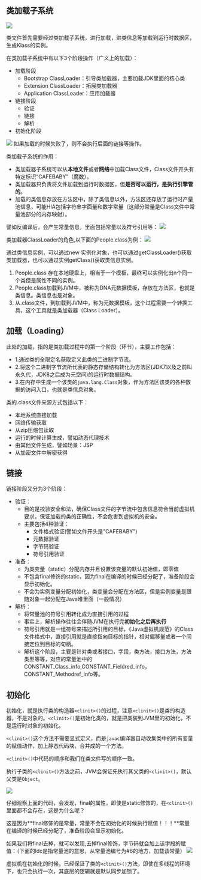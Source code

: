 
## 类加载子系统
![](https://markdownpicture.oss-cn-qingdao.aliyuncs.com/20210220162006.png)

类文件首先需要经过类加载子系统，进行加载，进类信息等加载到运行时数据区，生成Klass的实例。

在类加载子系统中有以下3个阶段操作（广义上的加载）：
- 加载阶段
    - Bootstrap ClassLoader：引导类加载器，主要加载JDK里面的核心类
    - Extension ClassLoader：拓展类加载器
    - Application ClassLoader：应用加载器
- 链接阶段
    - 验证
    - 链接
    - 解析
- 初始化阶段

![](https://markdownpicture.oss-cn-qingdao.aliyuncs.com/20210220211217.png)
如果加载的时候失败了，则不会执行后面的链接等操作。

类加载子系统的作用：
- 类加载器子系统可以从**本地文件**或者**网络**中加载Class文件，Class文件开头有特定标识“CAFEBABY”（魔数）。  
- 类加载器只负责将文件加载到运行时数据区，但**是否可以运行，是执行引擎管的**。  
- 加载的类信息存放在方法区中，除了类信息以外，方法区还存放了运行时产量池信息，可能HIA包括字符串字面量和数字常量（这部分常量是Class文件中常量池部分的内存映射）。

譬如反编译后，会产生常量信息，里面包括常量以及符号引用等：
![](https://markdownpicture.oss-cn-qingdao.aliyuncs.com/20210220170949.png)

类加载器ClassLoader的角色,以下面的People.class为例：
![](https://markdownpicture.oss-cn-qingdao.aliyuncs.com/20210220173314.png)

通过类信息实例，可以通过new 实例化对象，也可以通过getClassLoader()获取类加载器，也可以通过实例getClass()获取类信息实例。

1. People.class 存在本地硬盘上，相当于一个模板，最终可以实例化出n个同一个类但是属性不同的实例。
2. People.class加载到JVM中，被称为DNA元数据模板，存放在方法区，也就是类信息。类信息也是对象。
3. 从.class文件，到加载到JVM中，称为元数据模板，这个过程需要一个转换工具，这个工具就是类加载器（Class Loader）。

## 加载（Loading）
此处的加载，指的是类加载过程中的第一个阶段（环节），主要工作包括：
- 1.通过类的全限定名获取定义此类的二进制字节流。
- 2.将这个二进制字节流所代表的静态存储结构转化为方法区(JDK7以及之前叫永久代，JDK8之后成为元空间)的运行时数据结构。
- 3.在内存中生成一个该类的`java.lang.Class`对象，作为方法区该类的各种数据的访问入口，也就是类信息对象。

类的.class文件来源方式包括以下：
- 本地系统直接加载
- 网络传输获取
- 从zip压缩包读取
- 运行的时候计算生成，譬如动态代理技术
- 由其他文件生成，譬如场景：JSP
- 从加密文件中解密获得

## 链接

链接阶段又分为3个阶段：
- 验证：
    - 目的是校验安全和法，确保Class文件的字节流中包含信息符合当前虚拟机要求，保证加载的类的正确性，不会危害到虚拟机的安全。
    - 主要包括4种验证：
        - 文件格式验证(譬如文件开头是"CAFEBABY")
        - 元数据验证
        - 字节码验证
        - 符号引用验证
- 准备：
    - 为类变量（static）分配内存并且设置该变量的默认初始值，即零值
    - 不包含final修饰的static，因为final在编译的时候已经分配了，准备阶段会显示初始化。
    - 不会为实例变量分配初始化，类变量会分配在方法区，但是实例变量是跟随对象一起分配在Java堆里面（一般情况）
- 解析：
    - 将常量池的符号引用转化成为直接引用的过程
    - 事实上，解析操作往往会伴随JVM在执行完**初始化之后再执行**
    - 符号引用就是一组符号来描述所引用的目标，《Java虚拟机规范》的Class文件格式中，直接引用就是直接指向目标的指针，相对偏移量或者一个间接定位到目标的句柄。
    - 解析这个阶段，主要是针对类或者接口，字段，类方法，接口方法，方法类型等等，对应的常量池中的CONSTANT_Class_info,CONSTANT_Fieldred_info，CONSTANT_Methodref_info等。

## 初始化
初始化，就是执行类的构造器`<clinit>()`的过程，注意`<clinit>()`是类的构造器，不是对象的。`<clinit>()`是初始化类的，就是把类装到JVM里的初始化，不是运行时对象的初始化。

`<clinit>()`这个方法不需要显式定义，而是`javac`编译器自动收集类中的所有变量的赋值动作，加上静态代码块，合并成的一个方法。

`<clinit>()`中代码的顺序和我们在类文件写的顺序一致。

执行子类的`<clinit>()`方法之前，JVM会保证先执行其父类的`<clinit>()`，默认父类是`Object`。

![](https://markdownpicture.oss-cn-qingdao.aliyuncs.com/20210223225210.png)

仔细观察上面的代码，会发现，final的属性，即使是static修饰的，在`<clinit>()`里面都不会存在，这是为什么呢？

这是因为**final修饰的是常量，常量不会在初始化的时候执行赋值！！！**常量在编译的时候已经分配了，准备阶段会显示初始化。

如果我们将final去掉，就可以发现,去掉final修饰，字节码就会加上该字段的赋值：（下面的ldc是指常量池的意思，从常量池编号为#6的地方，加载该常量）
![](https://markdownpicture.oss-cn-qingdao.aliyuncs.com/20210223225649.png)


虚拟机在初始化的时候，已经保证了类的`<clinit>()`方法，即使在多线程的环境下，也只会执行一次，其底层的逻辑就是默认同步加锁了。


